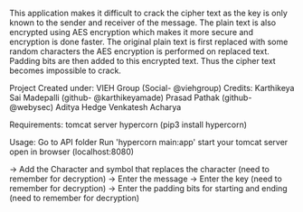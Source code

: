 This application makes it difficult to crack the cipher text as the key is only known to the sender and receiver of the message. The plain text is also encrypted using AES encryption which makes it more secure and encryption is done faster. The original plain text is first replaced with some random characters the AES encryption is performed on replaced text. Padding bits are then added to this encrypted text. Thus the cipher text becomes impossible to crack.

Project Created under: VIEH Group (Social- @viehgroup) 
Credits: Karthikeya Sai Madepalli (github- @karthikeyamade) 
       Prasad Pathak (github- @webysec) 
       Aditya Hedge 
       Venkatesh Acharya

Requirements: tomcat server hypercorn (pip3 install hypercorn)

Usage: Go to API folder Run 'hypercorn main:app' 
       start your tomcat server open in browser (localhost:8080)

-> Add the Character and symbol that replaces the character (need to remember for decryption) 
-> Enter the message 
-> Enter the key (need to remember for decryption) 
-> Enter the padding bits for starting and ending (need to remember for decryption)

